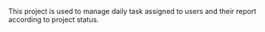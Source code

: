 This project is used to manage daily task assigned to users and their report according to project status.
